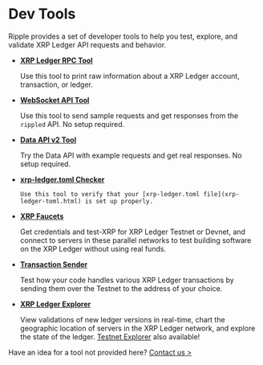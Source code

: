 # Dev Tools

Ripple provides a set of developer tools to help you test, explore, and validate XRP Ledger API requests and behavior.

* **[XRP Ledger RPC Tool](xrp-ledger-rpc-tool.html)**

    Use this tool to print raw information about a XRP Ledger account, transaction, or ledger.

* **[WebSocket API Tool](websocket-api-tool.html)**

    Use this tool to send sample requests and get responses from the `rippled` API. No setup required.

* **[Data API v2 Tool](data-api-v2-tool.html)**

    Try the Data API with example requests and get real responses. No setup required.

* **[xrp-ledger.toml Checker](xrp-ledger-toml-checker.html)**

      Use this tool to verify that your [xrp-ledger.toml file](xrp-ledger-toml.html) is set up properly.

* **[XRP Faucets](xrp-testnet-faucet.html)**

    Get credentials and test-XRP for XRP Ledger Testnet or Devnet, and connect to servers in these parallel networks to test building software on the XRP Ledger without using real funds.

* **[Transaction Sender](tx-sender.html)**

    Test how your code handles various XRP Ledger transactions by sending them over the Testnet to the address of your choice.

* **[XRP Ledger Explorer](https://livenet.xrpl.org/)**

    View validations of new ledger versions in real-time, chart the geographic location of servers in the XRP Ledger network, and explore the state of the ledger. [Testnet Explorer](https://testnet.xrpl.org/) also available!


Have an idea for a tool not provided here? [Contact us >](mailto:docs@ripple.com)
